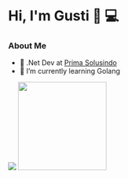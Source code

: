 # Hi, I'm Gusti 👋 💻 

<!--
**igustiawan/igustiawan** is a ✨ _special_ ✨ repository because its `README.md` (this file) appears on your GitHub profile.

Here are some ideas to get you started:

- 🔭 I’m currently working on ...
- 🌱 I’m currently learning ...
- 👯 I’m looking to collaborate on ...
- 🤔 I’m looking for help with ...
- 💬 Ask me about ...
- 📫 How to reach me: ...
- 😄 Pronouns: ...
- ⚡ Fun fact: ...
-->
### About Me

- 🔭 .Net Dev at [Prima Solusindo](https://github.com/primasolusindo)
- 🌱 I’m currently learning Golang
<p>
    <img src="https://github-readme-stats.vercel.app/api?username=igustiawan&hide=contribs,prs&show_icons=true&hide_border=true&title_color=000" />
    <img src="https://github-readme-stats.vercel.app/api/top-langs/?username=igustiawan&layout=compact" height=180 />
</p>
